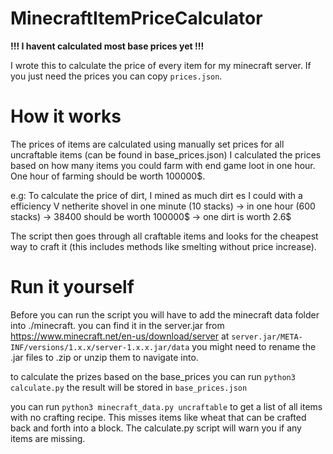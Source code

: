 # MinecraftItemPriceCalculator
**!!! I havent calculated most base prices yet !!!**

I wrote this to calculate the price of every item for my minecraft server. If you just need the prices you can copy `prices.json`.

# How it works

The prices of items are calculated using manually set prices for all uncraftable items (can be found in base_prices.json)
I calculated the prices based on how many items you could farm with end game loot in one hour. One hour of farming should be worth 100000$.

e.g:
To calculate the price of dirt, I mined as much dirt es I could with a efficiency V netherite shovel in one minute (10 stacks) -> in one hour (600 stacks) -> 38400 should be worth 100000$ -> one dirt is worth 2.6$

The script then goes through all craftable items and looks for the cheapest way to craft it (this includes methods like smelting without price increase).

# Run it yourself

Before you can run the script you will have to add the minecraft data folder into ./minecraft. you can find it in the server.jar from https://www.minecraft.net/en-us/download/server
at `server.jar/META-INF/versions/1.x.x/server-1.x.x.jar/data` you might need to rename the .jar files to .zip or unzip them to navigate into.

to calculate the prizes based on the base_prices you can run
`python3 calculate.py` the result will be stored in `base_prices.json`

you can run `python3 minecraft_data.py uncraftable` to get a list of all items with no crafting recipe. This misses items like wheat that can be crafted back and forth into a block. The calculate.py script will warn you if any items are missing.
